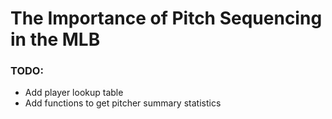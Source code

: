 # The Importance of Pitch Sequencing in the MLB

### TODO:
- Add player lookup table
- Add functions to get pitcher summary statistics
